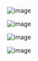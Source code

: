 ![image](https://github.com/gbyy422990/machine_learning_code_with_python/tree/raw/master/src/linearRegression1.jpeg)

![image](https://github.com/gbyy422990/machine_learning_code_with_python/tree/raw/master/src/linearRegression2.jpeg)


![image](https://github.com/gbyy422990/machine_learning_code_with_python/tree/raw/master/src/linearRegression3.jpeg)

![image](https://github.com/gbyy422990/machine_learning_code_with_python/tree/raw/master/src/linearRegression4.jpeg)
